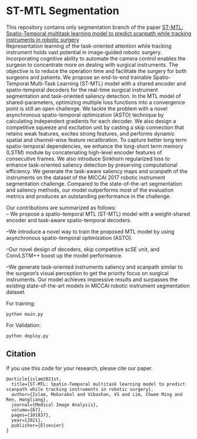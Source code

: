 # ST-MTL Segmentation
This repository contains only segmentation branch of the paper [ST-MTL: Spatio-Temporal multitask learning model to predict scanpath while tracking instruments in robotic surgery](https://www.sciencedirect.com/science/article/pii/S1361841520302012)<br>
Representation learning of the task-oriented attention while tracking instrument holds vast potential in image-guided robotic surgery. Incorporating cognitive ability to automate the camera control enables the surgeon to concentrate more on dealing with surgical instruments. The objective is to reduce the operation time and facilitate the surgery for both surgeons and patients. We propose an end-to-end trainable Spatio-Temporal Multi-Task Learning (ST-MTL) model with a shared encoder and spatio-temporal decoders for the real-time surgical instrument segmentation and task-oriented saliency detection. In the MTL model of shared-parameters, optimizing multiple loss functions into a convergence point is still an open challenge. We tackle the problem with a novel asynchronous spatio-temporal optimization (ASTO) technique by calculating independent gradients for each decoder. We also design a competitive squeeze and excitation unit by casting a skip connection that retains weak features, excites strong features, and performs dynamic spatial and channel-wise feature recalibration. To capture better long term spatio-temporal dependencies, we enhance the long-short term memory (LSTM) module by concatenating high-level encoder features of consecutive frames. We also introduce Sinkhorn regularized loss to enhance task-oriented saliency detection by preserving computational efficiency. We generate the task-aware saliency maps and scanpath of the instruments on the dataset of the MICCAI 2017 robotic instrument segmentation challenge. Compared to the state-of-the-art segmentation and saliency methods, our model outperforms most of the evaluation metrics and produces an outstanding performance in the challenge.<br>

Our contributions are summarized as follows:<br>
– We propose a spatio-temporal MTL (ST-MTL) model with a weight-shared encoder and task-aware spatio-temporal decoders.<br>

–We introduce a novel way to train the proposed MTL model by using asynchronous spatio-temporal optimization (ASTO).<br>

–Our novel design of decoders, skip competitive scSE unit, and ConvLSTM++ boost up the model performance.<br>

–We generate task-oriented instruments saliency and scanpath similar to the surgeon’s visual perception to get the priority focus on surgical instruments. Our model achieves impressive results and surpasses the existing state-of-the-art models in MICCAI robotic instrument segmentation dataset.<br>

For training:
```
python main.py
```
For Validation:
```
python deploy.py
```

## Citation
If you use this code for your research, please cite our paper.

```
@article{islam2021st,
  title={ST-MTL: Spatio-Temporal multitask learning model to predict scanpath while tracking instruments in robotic surgery},
  author={Islam, Mobarakol and Vibashan, VS and Lim, Chwee Ming and Ren, Hongliang},
  journal={Medical Image Analysis},
  volume={67},
  pages={101837},
  year={2021},
  publisher={Elsevier}
}
```
